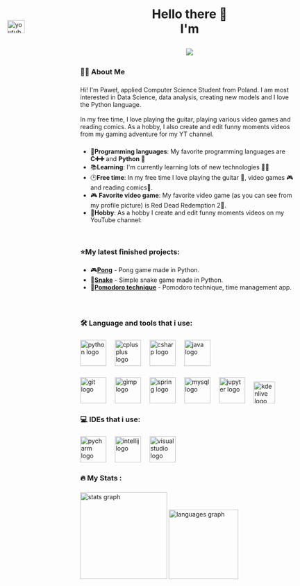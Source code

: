 <h1 align="center">Hello there 👋<br>I'm <br> <p align="center">
 <img src= "https://github.com/Pawelo112/Pawelo112/assets/121107616/e702a16a-293e-4791-9263-c43409198ec7"/> 
</p></h1>



###

<h3 align="left">👩‍💻  About Me</h3>

###

<p align="left">Hi! I'm Paweł, applied Computer Science Student from Poland. I am most interested in Data Science, data analysis, creating new models and I love the Python language. <br><br>In my free time, I love playing the guitar, playing various video games and reading comics. As a hobby, I also create and edit funny moments videos from my gaming adventure for my YT channel.<br></p>

###

+ 💬**Programming languages**: My favorite programming languages are **C➕➕** and **Python 🐍**
+ 📚**Learning**: I'm currently learning lots of new technologies 👨‍💻
+ 🕑**Free time**: In my free time I love playing the guitar 🎸, video games 🎮 and reading comics📙.
+ 🎮 **Favorite video game**: My favorite video game (as you can see from my profile picture) is Red Dead Redemption 2🤠.
+ 🎥**Hobby**: As a hobby I create and edit funny moments videos on my YouTube channel: <a href="https://www.youtube.com/@pawelo112" target="_blank">
    <img src="https://raw.githubusercontent.com/maurodesouza/profile-readme-generator/master/src/assets/icons/social/youtube/default.svg" width="40" height="30" alt="youtube logo" style="position: absolute; left: 60px; top: 120px;"  />
</a>

<br>
<h3 align="left">⭐My latest finished projects: </h3>

+ 🎮[**Pong**](https://github.com/Pawelo112/Pong) - Pong game made in Python.
+ 🐍[**Snake**](https://github.com/Pawelo112/Simple-snake-game-in-Python) - Simple snake game made in Python.
+ 🍅[**Pomodoro technique**](https://github.com/Pawelo112/Pomodoro_GUI_App) - Pomodoro technique, time management app.

###
<br>
<h3 align="left">🛠 Language and tools that i use:</h3>

###

<div align="left">
  <img src="https://cdn.jsdelivr.net/gh/devicons/devicon/icons/python/python-original-wordmark.svg" height="60" alt="python logo"  />
  <img width="12" />
  <img src="https://cdn.jsdelivr.net/gh/devicons/devicon/icons/cplusplus/cplusplus-original.svg" height="60" alt="cplusplus logo"  />
  <img width="12" />
  <img src="https://cdn.jsdelivr.net/gh/devicons/devicon/icons/csharp/csharp-original.svg" height="60" alt="csharp logo"  />
  <img width="12" />
  <img src="https://cdn.jsdelivr.net/gh/devicons/devicon/icons/java/java-original-wordmark.svg" height="60" alt="java logo"  />
</div>

###

<div align="left">
  <img src="https://cdn.jsdelivr.net/gh/devicons/devicon/icons/git/git-original.svg" height="60" alt="git logo"  />
  <img width="12" />
  <img src="https://cdn.jsdelivr.net/gh/devicons/devicon/icons/gimp/gimp-original.svg" height="60" alt="gimp logo"  />
  <img width="12" />
  <img src="https://cdn.jsdelivr.net/gh/devicons/devicon/icons/spring/spring-original-wordmark.svg" height="60" alt="spring logo"  />
  <img width="12" />
  <img src="https://cdn.jsdelivr.net/gh/devicons/devicon/icons/mysql/mysql-original-wordmark.svg" height="60" alt="mysql logo"  />
  <img width="12" />
  <img src="https://cdn.jsdelivr.net/gh/devicons/devicon/icons/jupyter/jupyter-original-wordmark.svg" height="60" alt="jupyter logo"  />
  <img width="12" />
  <img src ="https://github.com/Pawelo112/Pawelo112/assets/121107616/b12826be-15dc-479f-b9e3-989832d45d27" height="50" alt="kdenlive logo" />
</div>

###

<h3 align="left">💻 IDEs that i use:</h3>

###

<div align="left">
  <img src="https://cdn.jsdelivr.net/gh/devicons/devicon/icons/pycharm/pycharm-original.svg" height="60" alt="pycharm logo"  />
  <img width="12" />
  <img src="https://cdn.jsdelivr.net/gh/devicons/devicon/icons/intellij/intellij-original.svg" height="60" alt="intellij logo"  />
  <img width="12" />
  <img src="https://cdn.jsdelivr.net/gh/devicons/devicon/icons/visualstudio/visualstudio-plain.svg" height="60" alt="visualstudio logo"  />
</div>

###

<h3 align="left">🔥   My Stats :</h3>

###

<div align="left">
  <img src="https://github-readme-stats.vercel.app/api?username=Pawelo112&hide_title=false&hide_rank=false&show_icons=true&include_all_commits=true&count_private=true&disable_animations=false&theme=github_dark&locale=en&hide_border=false&order=1" height="200" alt="stats graph" /> 
  <img src="https://github-readme-stats.vercel.app/api/top-langs?username=Pawelo112&locale=en&hide_title=false&layout=compact&card_width=320&langs_count=6&theme=github_dark&hide_border=false&order=2" height="160" alt="languages graph"  />
</div>

###
